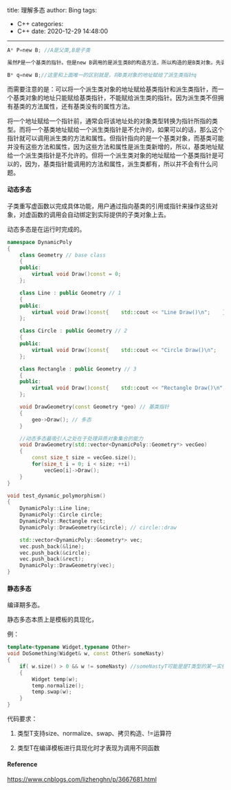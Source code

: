 title: 理解多态
author: Bing
tags:
  - C++
categories:
  - C++
date: 2020-12-29 14:48:00
---
```c
A* P=new B; //A是父类,B是子类

虽然P是一个基类的指针。但是new B调用的是派生类B的构造方法，所以构造的是B类对象。先调用A的构造函数，再调用B的构造函数。构造完后会返回B类对象的地址，然后将它赋给一个基类指针P。
```

```c
B* q=new B;//这里和上面唯一的区别就是，将B类对象的地址赋给了派生类指针q
```

   而需要注意的是：可以将一个派生类对象的地址赋给基类指针和派生类指针，而一个基类对象的地址只能赋给基类指针，不能赋给派生类的指针。因为派生类不但拥有基类的方法属性，还有基类没有的属性方法。

   将一个地址赋给一个指针前，通常会将该地址处的对象类型转换为指针所指的类型。而将一个基类地址赋给一个派生类指针是不允许的，如果可以的话，那么这个指针就可以调用派生类的方法和属性。但指针指向的是一个基类对象，而基类可能并没有这些方法和属性，因为这些方法和属性是派生类新增的，所以，基类地址赋给一个派生类指针是不允许的。但将一个派生类对象的地址赋给一个基类指针是可以的，因为，基类指针能调用的方法和属性，派生类都有，所以并不会有什么问题。



#### 动态多态

子类重写虚函数以完成具体功能，用户通过指向基类的引用或指针来操作这些对象，对虚函数的调用会自动绑定到实际提供的子类对象上去。

动态多态是在运行时完成的。

```c++
namespace DynamicPoly
{
    class Geometry // base class
    {
    public:
        virtual void Draw()const = 0;
    };

    class Line : public Geometry // 1
    {
    public:
        virtual void Draw()const{    std::cout << "Line Draw()\n";    }
    };

    class Circle : public Geometry // 2
    {
    public:
        virtual void Draw()const{    std::cout << "Circle Draw()\n";    }
    };

    class Rectangle : public Geometry // 3
    {
    public:
        virtual void Draw()const{    std::cout << "Rectangle Draw()\n";    }
    };

    void DrawGeometry(const Geometry *geo) // 基类指针
    {
        geo->Draw(); // 多态
    }

    //动态多态最吸引人之处在于处理异质对象集合的能力
    void DrawGeometry(std::vector<DynamicPoly::Geometry*> vecGeo)
    {
        const size_t size = vecGeo.size();
        for(size_t i = 0; i < size; ++i)
            vecGeo[i]->Draw();
    }
}

void test_dynamic_polymorphism()
{
    DynamicPoly::Line line;
    DynamicPoly::Circle circle;
    DynamicPoly::Rectangle rect;
    DynamicPoly::DrawGeometry(&circle); // circle::draw

    std::vector<DynamicPoly::Geometry*> vec;
    vec.push_back(&line);
    vec.push_back(&circle);
    vec.push_back(&rect);
    DynamicPoly::DrawGeometry(vec);
}
```



#### 静态多态

编译期多态。

静态多态本质上是模板的具现化，

例：

```c++
template<typename Widget,typename Other>
void DoSomething(Widget& w, const Other& someNasty)
{
    if( w.size() > 0 && w != someNasty) //someNastyT可能是是T类型的某一实例，也可能不是
    {
        Widget temp(w);
        temp.normalize();
        temp.swap(w);
    }
}
```

代码要求：

1. 类型T支持size、normalize、swap、拷贝构造、!=运算符

2. 类型T在编译模板进行具现化时才表现为调用不同函数

#### Reference

https://www.cnblogs.com/lizhenghn/p/3667681.html
